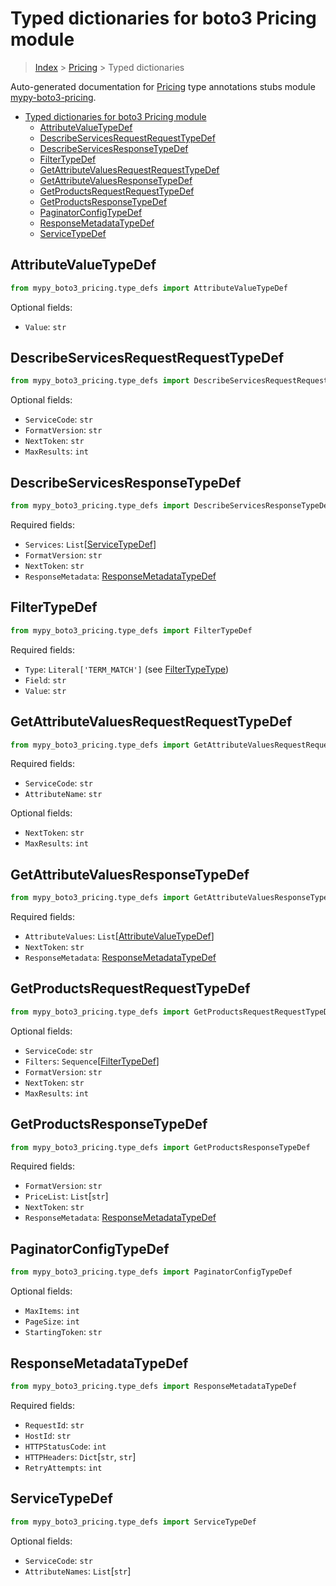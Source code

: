 <a id="typed-dictionaries-for-boto3-pricing-module"></a>

# Typed dictionaries for boto3 Pricing module

> [Index](..) > [Pricing](.) > Typed dictionaries

Auto-generated documentation for
[Pricing](https://boto3.amazonaws.com/v1/documentation/api/latest/reference/services/pricing.html#Pricing)
type annotations stubs module
[mypy-boto3-pricing](https://pypi.org/project/mypy-boto3-pricing/).

- [Typed dictionaries for boto3 Pricing module](#typed-dictionaries-for-boto3-pricing-module)
  - [AttributeValueTypeDef](#attributevaluetypedef)
  - [DescribeServicesRequestRequestTypeDef](#describeservicesrequestrequesttypedef)
  - [DescribeServicesResponseTypeDef](#describeservicesresponsetypedef)
  - [FilterTypeDef](#filtertypedef)
  - [GetAttributeValuesRequestRequestTypeDef](#getattributevaluesrequestrequesttypedef)
  - [GetAttributeValuesResponseTypeDef](#getattributevaluesresponsetypedef)
  - [GetProductsRequestRequestTypeDef](#getproductsrequestrequesttypedef)
  - [GetProductsResponseTypeDef](#getproductsresponsetypedef)
  - [PaginatorConfigTypeDef](#paginatorconfigtypedef)
  - [ResponseMetadataTypeDef](#responsemetadatatypedef)
  - [ServiceTypeDef](#servicetypedef)

<a id="attributevaluetypedef"></a>

## AttributeValueTypeDef

```python
from mypy_boto3_pricing.type_defs import AttributeValueTypeDef
```

Optional fields:

- `Value`: `str`

<a id="describeservicesrequestrequesttypedef"></a>

## DescribeServicesRequestRequestTypeDef

```python
from mypy_boto3_pricing.type_defs import DescribeServicesRequestRequestTypeDef
```

Optional fields:

- `ServiceCode`: `str`
- `FormatVersion`: `str`
- `NextToken`: `str`
- `MaxResults`: `int`

<a id="describeservicesresponsetypedef"></a>

## DescribeServicesResponseTypeDef

```python
from mypy_boto3_pricing.type_defs import DescribeServicesResponseTypeDef
```

Required fields:

- `Services`: `List`\[[ServiceTypeDef](./type_defs.md#servicetypedef)\]
- `FormatVersion`: `str`
- `NextToken`: `str`
- `ResponseMetadata`:
  [ResponseMetadataTypeDef](./type_defs.md#responsemetadatatypedef)

<a id="filtertypedef"></a>

## FilterTypeDef

```python
from mypy_boto3_pricing.type_defs import FilterTypeDef
```

Required fields:

- `Type`: `Literal['TERM_MATCH']` (see
  [FilterTypeType](./literals.md#filtertypetype))
- `Field`: `str`
- `Value`: `str`

<a id="getattributevaluesrequestrequesttypedef"></a>

## GetAttributeValuesRequestRequestTypeDef

```python
from mypy_boto3_pricing.type_defs import GetAttributeValuesRequestRequestTypeDef
```

Required fields:

- `ServiceCode`: `str`
- `AttributeName`: `str`

Optional fields:

- `NextToken`: `str`
- `MaxResults`: `int`

<a id="getattributevaluesresponsetypedef"></a>

## GetAttributeValuesResponseTypeDef

```python
from mypy_boto3_pricing.type_defs import GetAttributeValuesResponseTypeDef
```

Required fields:

- `AttributeValues`:
  `List`\[[AttributeValueTypeDef](./type_defs.md#attributevaluetypedef)\]
- `NextToken`: `str`
- `ResponseMetadata`:
  [ResponseMetadataTypeDef](./type_defs.md#responsemetadatatypedef)

<a id="getproductsrequestrequesttypedef"></a>

## GetProductsRequestRequestTypeDef

```python
from mypy_boto3_pricing.type_defs import GetProductsRequestRequestTypeDef
```

Optional fields:

- `ServiceCode`: `str`
- `Filters`: `Sequence`\[[FilterTypeDef](./type_defs.md#filtertypedef)\]
- `FormatVersion`: `str`
- `NextToken`: `str`
- `MaxResults`: `int`

<a id="getproductsresponsetypedef"></a>

## GetProductsResponseTypeDef

```python
from mypy_boto3_pricing.type_defs import GetProductsResponseTypeDef
```

Required fields:

- `FormatVersion`: `str`
- `PriceList`: `List`\[`str`\]
- `NextToken`: `str`
- `ResponseMetadata`:
  [ResponseMetadataTypeDef](./type_defs.md#responsemetadatatypedef)

<a id="paginatorconfigtypedef"></a>

## PaginatorConfigTypeDef

```python
from mypy_boto3_pricing.type_defs import PaginatorConfigTypeDef
```

Optional fields:

- `MaxItems`: `int`
- `PageSize`: `int`
- `StartingToken`: `str`

<a id="responsemetadatatypedef"></a>

## ResponseMetadataTypeDef

```python
from mypy_boto3_pricing.type_defs import ResponseMetadataTypeDef
```

Required fields:

- `RequestId`: `str`
- `HostId`: `str`
- `HTTPStatusCode`: `int`
- `HTTPHeaders`: `Dict`\[`str`, `str`\]
- `RetryAttempts`: `int`

<a id="servicetypedef"></a>

## ServiceTypeDef

```python
from mypy_boto3_pricing.type_defs import ServiceTypeDef
```

Optional fields:

- `ServiceCode`: `str`
- `AttributeNames`: `List`\[`str`\]
